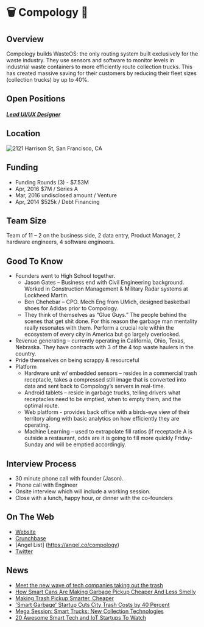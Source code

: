 # 🗑 Compology 🚚

## Overview
Compology builds WasteOS: the only routing system built exclusively for the waste industry. They use sensors and software to monitor levels in industrial waste containers to more efficiently route collection trucks. This has created massive saving for their customers by reducing their fleet sizes (collection trucks) by up to 40%.

## Open Positions
##### [Lead UI/UX Designer](lead-ui-ux-designer.md)

## Location
![2121 Harrison St, San Francisco, CA](http://maps.googleapis.com/maps/api/staticmap?center=2121+Harrison+St,+San+Francisco,+CA&zoom=13&scale=false&size=600x300&maptype=roadmap&format=png&visual_refresh=true&markers=size:mid%7Ccolor:0xff0000%7Clabel:%7C2121+Harrison+St,+San+Francisco,+CA)  

## Funding
+ Funding Rounds (3) - $7.53M
+ Apr, 2016	$7M / Series A
+ Mar, 2016	undisclosed amount / Venture
+ Apr, 2014	$525k / Debt Financing

## Team Size
Team of 11 – 2 on the business side, 2 data entry, Product Manager, 2 hardware engineers, 4 software engineers.

## Good To Know
+ Founders went to High School together.
  + Jason Gates – Business end with Civil Engineering background. Worked in Construction Management & Military Radar systems at Lockheed Martin.
  + Ben Chehebar – CPO. Mech Eng from UMich, designed basketball shoes for Adidas prior to Compology.
  + They think of themselves as “Glue Guys.” The people behind the scenes that get shit done. For this reason the garbage man mentality really resonates with them. Perform a crucial role within the ecosystem of every city in America but go largely overlooked.
+ Revenue generating – currently operating in California, Ohio, Texas, Nebraska. They have contracts with 3 of the 4 top waste haulers in the country.
+ Pride themselves on being scrappy & resourceful
+ Platform
  + Hardware unit w/ embedded sensors – resides in a commercial trash receptacle, takes a compressed still image that is converted into data and sent back to Compology’s servers in real-time.
  + Android tablets – reside in garbage trucks, telling drivers what receptacles need to be emptied, when to empty them, and the optimal route.
  + Web platform - provides back office with a birds-eye view of their territory along with basic analytics on how efficiently they are operating.
  + Machine Learning – used to extrapolate fill ratios (if receptacle A is outside a restaurant, odds are it is going to fill more quickly Friday-Sunday and will be emptied accordingly.

## Interview Process
+ 30 minute phone call with founder (Jason).
+ Phone call with Engineer
+ Onsite interview which will include a working session.
+ Close with a lunch, happy hour, or dinner with the co-founders

## On The Web
+ [Website](http://compology.us)  
+ [Crunchbase](https://www.crunchbase.com/organization/compology)
+ [Angel List] (https://angel.co/compology)
+ [Twitter](https://twitter.com/compology)  

## News
+ [Meet the new wave of tech companies taking out the trash](https://techcrunch.com/2016/07/18/meet-the-new-wave-of-tech-companies-taking-out-the-trash/)
+ [How Smart Cans Are Making Garbage Pickup Cheaper And Less Smelly](http://www.fastcoexist.com/3059163/how-smart-bins-are-making-garbage-pickup-cheaper-and-less-smelly)
+ [Making Trash Pickup Smarter, Cheaper](https://nextcity.org/daily/entry/dumpsters-sensors-efficient-trash-pickup)
+ ['Smart Garbage' Startup Cuts City Trash Costs by 40 Percent](http://www.govtech.com/civic/Smart-Garbage-Startup-Cuts-City-Trash-Costs-by-40-Percent.html)
+ [Mega Session: Smart Trucks: New Collection Technologies](https://www.youtube.com/watch?v=7gL__4shpPw)
+ [20 Awesome Smart Tech and IoT Startups To Watch](http://controlyourbuilding.com/blog/entry/20-awesome-smart-tech-and-iot-startups-to-watch)
